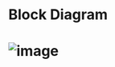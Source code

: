 
# Block Diagram
#
# ![image](https://user-images.githubusercontent.com/101429540/164714393-8bf2cf05-5288-456c-80cd-bee1dab392e1.png)
#

